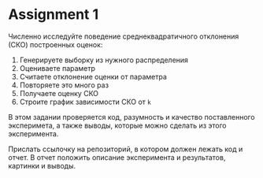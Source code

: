 # Assignment 1

Численно исследуйте поведение среднеквадратичного отклонения (СКО) построенных оценок:
1. Генерируете выборку из нужного распределения
2. Оцениваете параметр
3. Считаете отклонение оценки от параметра
4. Повторяете это много раз
5. Получаете оценку СКО
6. Строите график зависимости СКО от `k`

В этом задании проверяется код, разумность и качество поставленного эксперимета,
а также выводы, которые можно сделать из этого эксперимента.

Прислать ссылочку на репозиторий, в котором должен лежать код и отчет.
В отчет положить описание эксперимента и результатов, картинки и выводы.